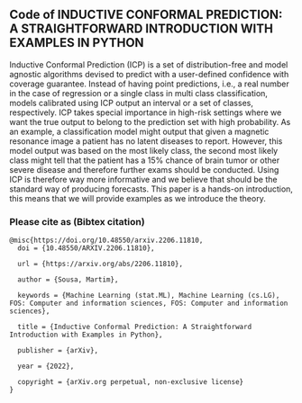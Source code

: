 ## Code of INDUCTIVE CONFORMAL PREDICTION: A STRAIGHTFORWARD INTRODUCTION WITH EXAMPLES IN PYTHON

Inductive Conformal Prediction (ICP) is a set of distribution-free and model agnostic algorithms
devised to predict with a user-defined confidence with coverage guarantee. Instead of having point
predictions, i.e., a real number in the case of regression or a single class in multi class classification,
models calibrated using ICP output an interval or a set of classes, respectively. ICP takes special
importance in high-risk settings where we want the true output to belong to the prediction set with
high probability. As an example, a classification model might output that given a magnetic resonance
image a patient has no latent diseases to report. However, this model output was based on the most
likely class, the second most likely class might tell that the patient has a 15% chance of brain tumor
or other severe disease and therefore further exams should be conducted. Using ICP is therefore way
more informative and we believe that should be the standard way of producing forecasts. This paper
is a hands-on introduction, this means that we will provide examples as we introduce the theory.


### Please cite as (Bibtex citation) 
```
@misc{https://doi.org/10.48550/arxiv.2206.11810,
  doi = {10.48550/ARXIV.2206.11810},
  
  url = {https://arxiv.org/abs/2206.11810},
  
  author = {Sousa, Martim},
  
  keywords = {Machine Learning (stat.ML), Machine Learning (cs.LG), FOS: Computer and information sciences, FOS: Computer and information sciences},
  
  title = {Inductive Conformal Prediction: A Straightforward Introduction with Examples in Python},
  
  publisher = {arXiv},
  
  year = {2022},
  
  copyright = {arXiv.org perpetual, non-exclusive license}
}
```

